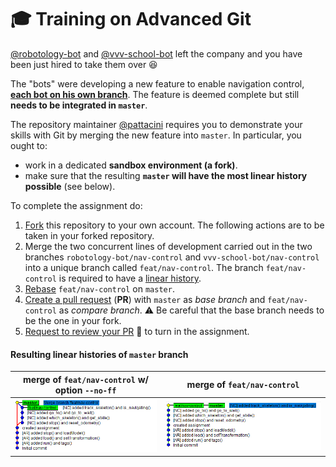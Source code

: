 🎓 Training on Advanced Git
============================

[@robotology-bot][1] and [@vvv-school-bot][2] left the company and you have been just hired to take them over 😆

The "bots" were developing a new feature to enable navigation control, [**each bot on his own branch**][9]. The feature is deemed complete but still **needs to be integrated in `master`**.

The repository maintainer [@pattacini][3] requires you to demonstrate your skills with Git by merging the new feature into `master`. In particular, you ought to:
- work in a dedicated **sandbox environment (a fork)**.
- make sure that the resulting **`master` will have the most linear history possible** (see below).

To complete the assignment do:
1. [Fork][4] this repository to your own account. The following actions are to be taken in your forked repository.
2. Merge the two concurrent lines of development carried out in the two branches `robotology-bot/nav-control` and `vvv-school-bot/nav-control` into a unique branch called `feat/nav-control`. The branch `feat/nav-control` is required to have a [linear history][5].
3. [Rebase][6] `feat/nav-control` on `master`.
4. [Create a pull request][7] (**PR**) with `master` as _base branch_ and `feat/nav-control` as _compare branch_. ⚠ Be careful that the base branch needs to be the one in your fork.
5. [Request to review your PR][8] 👋 to turn in the assignment.

#### Resulting linear histories of `master` branch
| merge of `feat/nav-control` w/ option `--no-ff` | merge of `feat/nav-control` |
|:---:|:---:| 
| ![](./assets/merged-no-ff.png) | ![](./assets/merged.png) |

[1]: https://github.com/robotology-bot
[2]: https://github.com/vvv-school-bot
[3]: https://github.com/pattacini
[4]: https://help.github.com/en/github/getting-started-with-github/fork-a-repo
[5]: https://www.bitsnbites.eu/a-tidy-linear-git-history/
[6]: https://help.github.com/en/github/using-git/about-git-rebase
[7]: https://help.github.com/articles/creating-a-pull-request
[8]: https://help.github.com/articles/requesting-a-pull-request-review
[9]: https://github.com/pattacini/training-git-advanced/network
